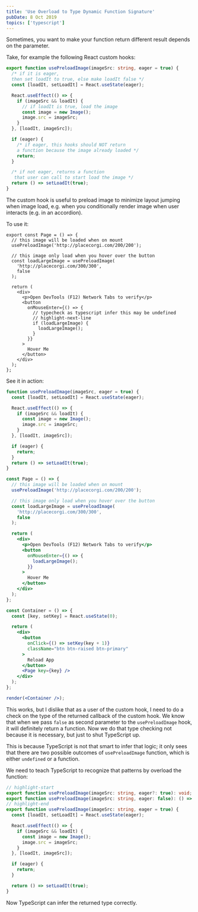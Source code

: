 ```yaml
---
title: 'Use Overload to Type Dynamic Function Signature'
pubDate: 8 Oct 2019
topics: ['typescript']
---
```


Sometimes, you want to make your function return different result depends on the parameter.

Take, for example the following React custom hooks:

```ts
export function usePreloadImage(imageSrc: string, eager = true) {
  /* if it is eager,
  then set loadIt to true, else make loadIt false */
  const [loadIt, setLoadIt] = React.useState(eager);

  React.useEffect(() => {
    if (imageSrc && loadIt) {
      // if loadIt is true, load the image
      const image = new Image();
      image.src = imageSrc;
    }
  }, [loadIt, imageSrc]);

  if (eager) {
    /* if eager, this hooks should NOT return
    a function because the image already loaded */
    return;
  }

  /* if not eager, returns a function
   that user can call to start load the image */
  return () => setLoadIt(true);
}
```

<aside>

The custom hook is useful to preload image to minimize layout jumping when image load, e.g. when you conditionally render image when user interacts (e.g. in an accordion).

</aside>

To use it:

```tsx
export const Page = () => {
  // this image will be loaded when on mount
  usePreloadImage('http://placecorgi.com/200/200');

  // this image only load when you hover over the button
  const loadLargeImage = usePreloadImage(
    'http://placecorgi.com/300/300',
    false
  );

  return (
    <div>
      <p>Open DevTools (F12) Network Tabs to verify</p>
      <button
        onMouseEnter={() => {
          // typecheck as typescript infer this may be undefined
          // highlight-next-line
          if (loadLargeImage) {
            loadLargeImage();
          }
        }}
      >
        Hover Me
      </button>
    </div>
  );
};
```

See it in action:

```jsx noInline live previewOnly
function usePreloadImage(imageSrc, eager = true) {
  const [loadIt, setLoadIt] = React.useState(eager);

  React.useEffect(() => {
    if (imageSrc && loadIt) {
      const image = new Image();
      image.src = imageSrc;
    }
  }, [loadIt, imageSrc]);

  if (eager) {
    return;
  }
  return () => setLoadIt(true);
}

const Page = () => {
  // this image will be loaded when on mount
  usePreloadImage('http://placecorgi.com/200/200');

  // this image only load when you hover over the button
  const loadLargeImage = usePreloadImage(
    'http://placecorgi.com/300/300',
    false
  );

  return (
    <div>
      <p>Open DevTools (F12) Network Tabs to verify</p>
      <button
        onMouseEnter={() => {
          loadLargeImage();
        }}
      >
        Hover Me
      </button>
    </div>
  );
};

const Container = () => {
  const [key, setKey] = React.useState(0);

  return (
    <div>
      <button
        onClick={() => setKey(key + 1)}
        className="btn btn-raised btn-primary"
      >
        Reload App
      </button>
      <Page key={key} />
    </div>
  );
};

render(<Container />);
```

This works, but I dislike that as a user of the custom hook, I need to do a check on the type of the returned callback of the custom hook. We know that when we pass `false` as second parameter to the `usePreloadImage` hook, it will definitely return a function. Now we do that type checking not because it is necessary, but just to shut TypeScript up.

This is because TypeScript is not that smart to infer that logic; it only sees that there are two possible outcomes of `usePreloadImage` function, which is either `undefined` or a function.

We need to teach TypeScript to recognize that patterns by overload the function:

```ts
// highlight-start
export function usePreloadImage(imageSrc: string, eager?: true): void;
export function usePreloadImage(imageSrc: string, eager: false): () => void;
// highlight-end
export function usePreloadImage(imageSrc: string, eager = true) {
  const [loadIt, setLoadIt] = React.useState(eager);

  React.useEffect(() => {
    if (imageSrc && loadIt) {
      const image = new Image();
      image.src = imageSrc;
    }
  }, [loadIt, imageSrc]);

  if (eager) {
    return;
  }

  return () => setLoadIt(true);
}
```

Now TypeScript can infer the returned type correctly.
